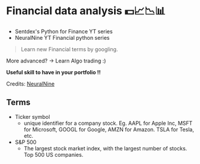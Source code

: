 # Financial data analysis 💵📈📉📊

- Sentdex's Python for Finance YT series
- NeuralNine YT Financial python series

> Learn new Financial terms by googling.

More advanced? -> Learn Algo trading :)

**Useful skill to have in your portfolio !!**

Credits: [NeuralNine](https://www.youtube.com/playlist?list=PL7yh-TELLS1HJzPsb6Xjdse2zbyQ-ocDH)

## Terms

- Ticker symbol
  - unique identifier for a company stock. Eg. AAPL for Apple Inc, MSFT for Microsoft, GOOGL for Google, AMZN for Amazon. TSLA for Tesla, etc.
- S&P 500
  - The largest stock market index, with the largest number of stocks. Top 500 US companies.